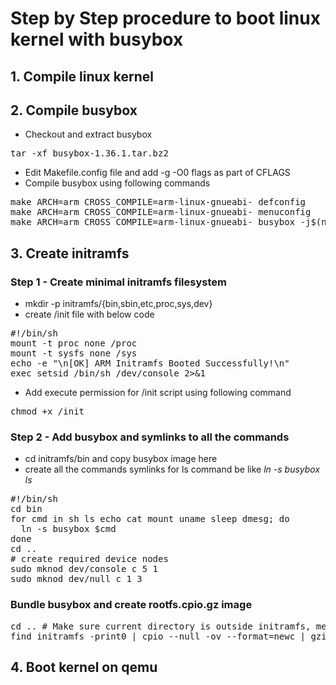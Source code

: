 # Step by Step procedure to boot linux kernel with busybox

## 1. Compile linux kernel

## 2. Compile busybox
- Checkout and extract busybox
<pre>
tar -xf busybox-1.36.1.tar.bz2
</pre>
- Edit Makefile.config file and add -g -O0 flags as part of CFLAGS
- Compile busybox using following commands
<pre>
make ARCH=arm CROSS_COMPILE=arm-linux-gnueabi- defconfig
make ARCH=arm CROSS_COMPILE=arm-linux-gnueabi- menuconfig
make ARCH=arm CROSS_COMPILE=arm-linux-gnueabi- busybox -j$(nproc)
</pre>
## 3. Create initramfs
### Step 1 - Create minimal initramfs filesystem
- mkdir -p initramfs/{bin,sbin,etc,proc,sys,dev}
- create /init file with below code
<pre>
#!/bin/sh
mount -t proc none /proc
mount -t sysfs none /sys
echo -e "\n[OK] ARM Initramfs Booted Successfully!\n"
exec setsid /bin/sh </dev/console >/dev/console 2>&1
</pre>
- Add execute permission for /init script using following command
<pre>
chmod +x /init
</pre>

### Step 2 - Add busybox and symlinks to all the commands
- cd initramfs/bin and copy busybox image here
- create all the commands symlinks for ls command be like _ln -s busybox ls_
<pre>
#!/bin/sh
cd bin
for cmd in sh ls echo cat mount uname sleep dmesg; do
  ln -s busybox $cmd
done
cd ..
# create required device nodes
sudo mknod dev/console c 5 1
sudo mknod dev/null c 1 3
</pre>

### Bundle busybox and create rootfs.cpio.gz image
<pre>
cd .. # Make sure current directory is outside initramfs, means initramfs should come with ls command
find initramfs -print0 | cpio --null -ov --format=newc | gzip -9 > rootfs.cpio.gz
</pre>

## 4. Boot kernel on qemu
